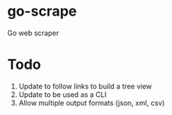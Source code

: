# go-scrape
Go web scraper 

# Todo
1. Update to follow links to build a tree view
2. Update to be used as a CLI
3. Allow multiple output formats (json, xml, csv)
